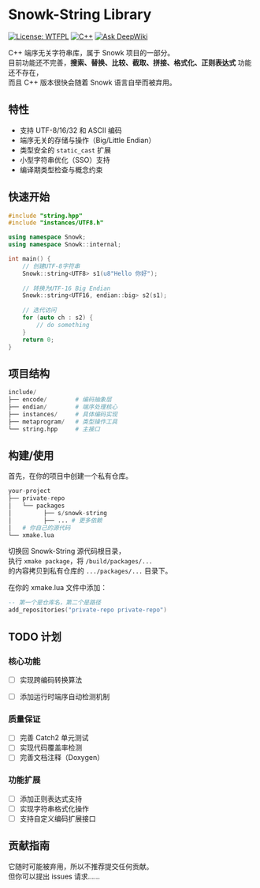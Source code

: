 # Snowk-String Library

[![License: WTFPL](https://img.shields.io/badge/License-WTFPL-brightgreen.svg)](http://www.wtfpl.net/about/)
[![C++](https://img.shields.io/badge/C++-23-blue.svg)](https://isocpp.org/)
[![Ask DeepWiki](https://deepwiki.com/badge.svg)](https://deepwiki.com/hhiim/Snowk-String)

C++ 端序无关字符串库，属于 Snowk 项目的一部分。  
目前功能还不完善，**搜索、替换、比较、截取、拼接、格式化、正则表达式** 功能还不存在，  
而且 C++ 版本很快会随着 Snowk 语言自举而被弃用。

## 特性

- 支持 UTF-8/16/32 和 ASCII 编码
- 端序无关的存储与操作（Big/Little Endian）
- 类型安全的 `static_cast` 扩展
- 小型字符串优化（SSO）支持
- 编译期类型检查与概念约束

## 快速开始

```cpp
#include "string.hpp"
#include "instances/UTF8.h"

using namespace Snowk;
using namespace Snowk::internal;

int main() {
    // 创建UTF-8字符串
    Snowk::string<UTF8> s1(u8"Hello 你好");
    
    // 转换为UTF-16 Big Endian
    Snowk::string<UTF16, endian::big> s2(s1);
    
    // 迭代访问
    for (auto ch : s2) {
        // do something
    }
    return 0;
}
```

## 项目结构

```python
include/
├── encode/        # 编码抽象层
├── endian/        # 端序处理核心
├── instances/     # 具体编码实现
├── metaprogram/   # 类型操作工具
└── string.hpp     # 主接口
```

## 构建/使用

首先，在你的项目中创建一个私有仓库。

```python
your-project
├── private-repo
│   └── packages
│         ├── s/snowk-string
│         ├── ... # 更多依赖
│   # 你自己的源代码
└── xmake.lua
```
切换回 Snowk-String 源代码根目录，  
执行 `xmake package`，将 `/build/packages/...`  
的内容拷贝到私有仓库的 `.../packages/...` 目录下。

在你的 xmake.lua 文件中添加：
```lua
-- 第一个是仓库名，第二个是路径
add_repositories("private-repo private-repo")
```

## TODO 计划

### 核心功能
- [ ] 实现跨编码转换算法
- [ ] 添加运行时端序自动检测机制



### 质量保证
- [ ] 完善 Catch2 单元测试
- [ ] 实现代码覆盖率检测
- [ ] 完善文档注释（Doxygen）

### 功能扩展
- [ ] 添加正则表达式支持
- [ ] 实现字符串格式化操作
- [ ] 支持自定义编码扩展接口

## 贡献指南

它随时可能被弃用，所以不推荐提交任何贡献。  
但你可以提出 issues 请求……
